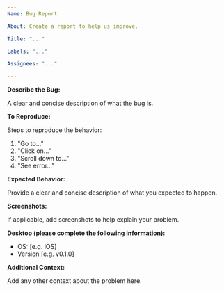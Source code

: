 ```yaml
---
Name: Bug Report

About: Create a report to help us improve.

Title: "..."

Labels: "..."

Assignees: "..."

---
```


**Describe the Bug:**

A clear and concise description of what the bug is.

**To Reproduce:**

Steps to reproduce the behavior:
1. "Go to..."
2. "Click on..."
3. "Scroll down to..."
4. "See error..."

**Expected Behavior:**

Provide a clear and concise description of what you expected to happen.

**Screenshots:**

If applicable, add screenshots to help explain your problem.

**Desktop (please complete the following information):**

 - OS: [e.g. iOS]
 - Version [e.g. v0.1.0]

**Additional Context:**

Add any other context about the problem here.
